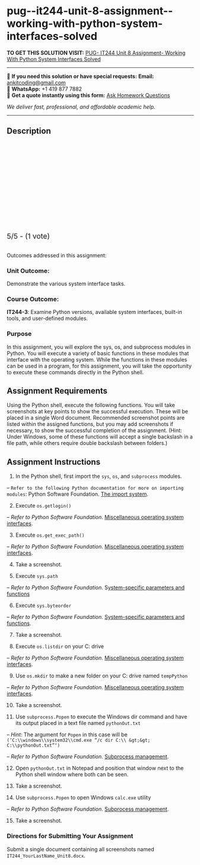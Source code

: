 # pug--it244-unit-8-assignment--working-with-python-system-interfaces-solved
**TO GET THIS SOLUTION VISIT:** [PUG- IT244 Unit 8 Assignment- Working With Python System Interfaces Solved](https://www.ankitcodinghub.com/product/pug-it244-unit-8-assignment-working-with-python-system-interfaces-solved/)


---

📩 **If you need this solution or have special requests:** **Email:** ankitcoding@gmail.com  
📱 **WhatsApp:** +1 419 877 7882  
📄 **Get a quote instantly using this form:** [Ask Homework Questions](https://www.ankitcodinghub.com/services/ask-homework-questions/)

*We deliver fast, professional, and affordable academic help.*

---

<h2>Description</h2>



<div class="kk-star-ratings kksr-auto kksr-align-center kksr-valign-top" data-payload="{&quot;align&quot;:&quot;center&quot;,&quot;id&quot;:&quot;90603&quot;,&quot;slug&quot;:&quot;default&quot;,&quot;valign&quot;:&quot;top&quot;,&quot;ignore&quot;:&quot;&quot;,&quot;reference&quot;:&quot;auto&quot;,&quot;class&quot;:&quot;&quot;,&quot;count&quot;:&quot;1&quot;,&quot;legendonly&quot;:&quot;&quot;,&quot;readonly&quot;:&quot;&quot;,&quot;score&quot;:&quot;5&quot;,&quot;starsonly&quot;:&quot;&quot;,&quot;best&quot;:&quot;5&quot;,&quot;gap&quot;:&quot;4&quot;,&quot;greet&quot;:&quot;Rate this product&quot;,&quot;legend&quot;:&quot;5\/5 - (1 vote)&quot;,&quot;size&quot;:&quot;24&quot;,&quot;title&quot;:&quot;PUG- IT244 Unit 8 Assignment- Working With Python System Interfaces Solved&quot;,&quot;width&quot;:&quot;138&quot;,&quot;_legend&quot;:&quot;{score}\/{best} - ({count} {votes})&quot;,&quot;font_factor&quot;:&quot;1.25&quot;}">

<div class="kksr-stars">

<div class="kksr-stars-inactive">
            <div class="kksr-star" data-star="1" style="padding-right: 4px">


<div class="kksr-icon" style="width: 24px; height: 24px;"></div>
        </div>
            <div class="kksr-star" data-star="2" style="padding-right: 4px">


<div class="kksr-icon" style="width: 24px; height: 24px;"></div>
        </div>
            <div class="kksr-star" data-star="3" style="padding-right: 4px">


<div class="kksr-icon" style="width: 24px; height: 24px;"></div>
        </div>
            <div class="kksr-star" data-star="4" style="padding-right: 4px">


<div class="kksr-icon" style="width: 24px; height: 24px;"></div>
        </div>
            <div class="kksr-star" data-star="5" style="padding-right: 4px">


<div class="kksr-icon" style="width: 24px; height: 24px;"></div>
        </div>
    </div>

<div class="kksr-stars-active" style="width: 138px;">
            <div class="kksr-star" style="padding-right: 4px">


<div class="kksr-icon" style="width: 24px; height: 24px;"></div>
        </div>
            <div class="kksr-star" style="padding-right: 4px">


<div class="kksr-icon" style="width: 24px; height: 24px;"></div>
        </div>
            <div class="kksr-star" style="padding-right: 4px">


<div class="kksr-icon" style="width: 24px; height: 24px;"></div>
        </div>
            <div class="kksr-star" style="padding-right: 4px">


<div class="kksr-icon" style="width: 24px; height: 24px;"></div>
        </div>
            <div class="kksr-star" style="padding-right: 4px">


<div class="kksr-icon" style="width: 24px; height: 24px;"></div>
        </div>
    </div>
</div>


<div class="kksr-legend" style="font-size: 19.2px;">
            5/5 - (1 vote)    </div>
    </div>
&nbsp;

Outcomes addressed in this assignment:

### Unit Outcome:

Demonstrate the various system interface tasks.

### Course Outcome:

**IT244-3**: Examine Python versions, available system interfaces, built-in tools, and user-defined modules.

### Purpose

In this assignment, you will explore the sys, os, and subprocess modules in Python. You will execute a variety of basic functions in these modules that interface with the operating system. While the functions in these modules can be used in a program, for this assignment, you will take the opportunity to execute these commands directly in the Python shell.

## Assignment Requirements

Using the Python shell, execute the following functions. You will take screenshots at key points to show the successful execution. These will be placed in a single Word document. Recommended screenshot points are listed within the assigned functions, but you may add screenshots if necessary, to show the successful completion of the assignment. (Hint: Under Windows, some of these functions will accept a single backslash in a file path, while others require double backslash between folders.)

## Assignment Instructions

1. In the Python shell, first import the `sys`, `os`, and `subprocess` modules.

– `Refer to the following Python documentation for more on importing modules`: Python Software Foundation. [The import system](https://docs.python.org/3/reference/import.html).

2. Execute `os.getlogin()`

– *Refer to Python Software Foundation*. [Miscellaneous operating system interfaces](https://docs.python.org/3/library/os.html#module-os).

3. Execute `os.get_exec_path()`

– *Refer to Python Software Foundation*. [Miscellaneous operating system interfaces](https://docs.python.org/3/library/os.html#module-os).

4. Take a screenshot.

5. Execute `sys.path`

– *Refer to Python Software Foundation*. S[ystem-specific parameters and functions](https://docs.python.org/3/library/sys.html#module-sys)

6. Execute `sys.byteorder`

– *Refer to Python Software Foundation*. [System-specific parameters and functions](https://docs.python.org/3/library/sys.html#module-sys).

7. Take a screenshot.

8. Execute `os.listdir` on your C: drive

– *Refer to Python Software Foundation*. [Miscellaneous operating system interfaces](https://docs.python.org/3/library/os.html#module-os).

9. Use `os.mkdir` to make a new folder on your C: drive named `tempPython`

– *Refer to Python Software Foundation*. [Miscellaneous operating system interfaces](https://docs.python.org/3/library/os.html#module-os).

10. Take a screenshot.

11. Use `subprocess.Popen` to execute the Windows dir command and have its output placed in a text file named `pythonOut.txt`

– *Hint*: The argument for `Popen` in this case will be `(‘C:\\windows\\system32\\cmd.exe “/c dir C:\\ &gt;&gt; C:\\pythonOut.txt”‘)`

– *Refer to Python Software Foundation*. [Subprocess management](https://docs.python.org/3/library/subprocess.html).

12. Open `pythonOut.txt` in Notepad and position that window next to the Python shell window where both can be seen.

13. Take a screenshot.

14. Use `subprocess.Popen` to open Windows `calc.exe` utility

– *Refer to Python Software Foundation*. [Subprocess management](https://docs.python.org/3/library/subprocess.html).

15. Take a screenshot.

### Directions for Submitting Your Assignment

Submit a single document containing all screenshots named `IT244_YourLastName_Unit8.docx`.
